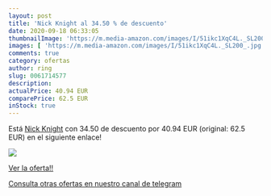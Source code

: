 ```yaml
---
layout: post
title: 'Nick Knight al 34.50 % de descuento'
date: 2020-09-18 06:33:05
thumbnailImage: 'https://m.media-amazon.com/images/I/51ikc1XqC4L._SL200_.jpg'
images: [ 'https://m.media-amazon.com/images/I/51ikc1XqC4L._SL200_.jpg' ]
comments: true
category: ofertas
author: ring
slug: 0061714577
description:
actualPrice: 40.94 EUR
comparePrice: 62.5 EUR
inStock: true
---
```


Está [Nick Knight](https://www.amazon.com/dp/0061714577/?tag=redken08-20) con 34.50 de descuento por 40.94 EUR (original: 62.5 EUR) en el siguiente enlace!

[![](https://m.media-amazon.com/images/I/51ikc1XqC4L._SL200_.jpg)](https://www.amazon.com/dp/0061714577/?tag=redken08-20)

[Ver la oferta!!](https://www.amazon.com/dp/0061714577/?tag=redken08-20)

[Consulta otras ofertas en nuestro canal de telegram](https://t.me/s/ofertas25)
